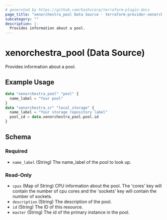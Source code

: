 ```yaml
---
# generated by https://github.com/hashicorp/terraform-plugin-docs
page_title: "xenorchestra_pool Data Source - terraform-provider-xenorchestra"
subcategory: ""
description: |-
  Provides information about a pool.
---
```


# xenorchestra_pool (Data Source)

Provides information about a pool.

## Example Usage

```terraform
data "xenorchestra_pool" "pool" {
  name_label = "Your pool"
}
data "xenorchestra_sr" "local_storage" {
  name_label = "Your storage repository label"
  pool_id = data.xenorchestra_pool.pool.id
}
```

<!-- schema generated by tfplugindocs -->
## Schema

### Required

- `name_label` (String) The name_label of the pool to look up.

### Read-Only

- `cpus` (Map of String) CPU information about the pool. The 'cores' key will contain the number of cpu cores and the 'sockets' key will contain the number of sockets.
- `description` (String) The description of the pool.
- `id` (String) The ID of this resource.
- `master` (String) The id of the primary instance in the pool.
